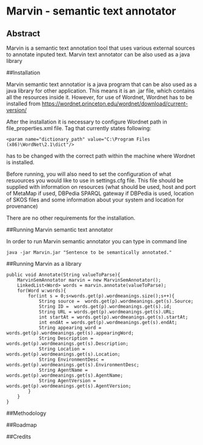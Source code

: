 # Marvin - semantic text annotator
## Abstract
Marvin is a semantic text annotation tool that uses various external sources to annotate inputed text. Marvin text annotator can be also used as a java library

##Installation

Marvin semantic text annotatior is a java program that can be also used as a java library for other application. This means it is an .jar file, which contains all the resources inside it. However, for use of Wordnet, Wordnet has to be installed from https://wordnet.princeton.edu/wordnet/download/current-version/

After the installation it is necessary to configure Wordnet path in file_properties.xml file. Tag that currently states following:

```<param name="dictionary_path" value="C:\Program Files (x86)\WordNet\2.1\dict"/>```

has to be changed with the correct path within the machine where Wordnet is installed. 

Before running, you will also need to set the configuration of what resuources you would like to use in settings.cfg file. This file should be supplied with information on resources (what should be used, host and port of MetaMap if used, DBPedia SPARQL gateway if DBPedia is used, location of SKOS files and some information about your system and location for provenance)

There are no other requirements for the installation.

##Running Marvin semantic text annotator

In order to run Marvin semantic annotator you can type in command line 

```java -jar Marvin.jar "Sentence to be semantically annotated."```

##Running Marvin as a library
```
public void Annotate(String valueToParse){
	MarvinSemAnnotator marvin = new MarvinSemAnnotator();
	LinkedList<Word> words = marvin.annotate(valueToParse);
	for(Word w:words){
		for(int s = 0;s<words.get(p).wordmeanings.size();s++){
			String source =  words.get(p).wordmeanings.get(s).Source;
			String ID =  words.get(p).wordmeanings.get(s).id;
			String URL = words.get(p).wordmeanings.get(s).URL;
			int startAt = words.get(p).wordmeanings.get(s).startAt;
			int endAt = words.get(p).wordmeanings.get(s).endAt;
			String appearing_word = words.get(p).wordmeanings.get(s).appearingWord;
			String Description = words.get(p).wordmeanings.get(s).Description;
			String Location = words.get(p).wordmeanings.get(s).Location;
			String EnvironmentDesc = words.get(p).wordmeanings.get(s).EnvironmentDesc;
			String AgentName = words.get(p).wordmeanings.get(s).AgentName;
			String AgentVersion = words.get(p).wordmeanings.get(s).AgentVersion;
		}
	}
}
```

##Methodology

##Roadmap

##Credits
